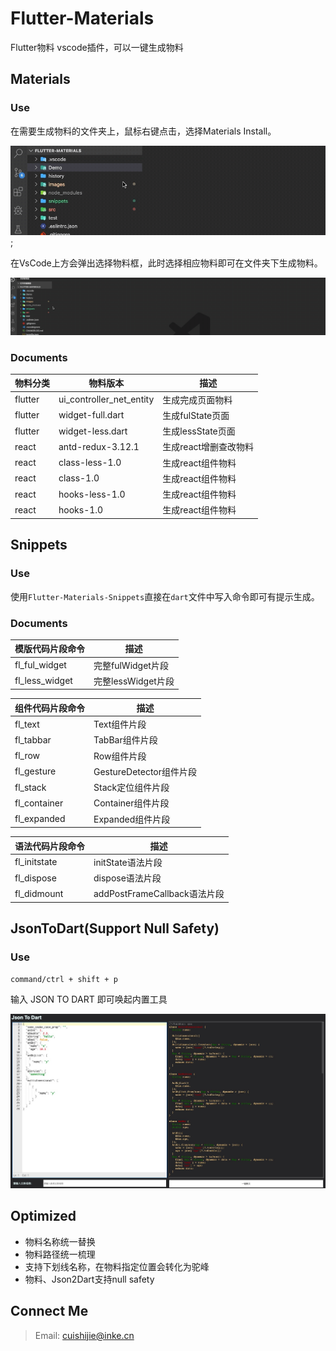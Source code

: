 # Flutter-Materials

Flutter物料 vscode插件，可以一键生成物料

## Materials

### Use

在需要生成物料的文件夹上，鼠标右键点击，选择Materials Install。

![](images/operate_1.gif);

在VsCode上方会弹出选择物料框，此时选择相应物料即可在文件夹下生成物料。

![](images/operate_2.gif)

### Documents

| 物料分类 | 物料版本 | 描述 |
| --- | --- | --- |
| flutter | ui_controller_net_entity | 生成完成页面物料 |
| flutter | widget-full.dart | 生成fulState页面 |
| flutter | widget-less.dart | 生成lessState页面 |
| react | antd-redux-3.12.1 | 生成react增删查改物料 |
| react | class-less-1.0 | 生成react组件物料 |
| react | class-1.0 | 生成react组件物料 |
| react | hooks-less-1.0 | 生成react组件物料 |
| react | hooks-1.0 | 生成react组件物料 |

## Snippets

### Use

使用`Flutter-Materials-Snippets`直接在`dart`文件中写入命令即可有提示生成。

### Documents

| 模版代码片段命令 | 描述 |
| --- | --- |
| fl_ful_widget | 完整fulWidget片段 |
| fl_less_widget | 完整lessWidget片段 |

| 组件代码片段命令 | 描述 |
| --- | --- |
| fl_text | Text组件片段 |
| fl_tabbar | TabBar组件片段 |
| fl_row | Row组件片段 |
| fl_gesture | GestureDetector组件片段 |
| fl_stack | Stack定位组件片段 |
| fl_container | Container组件片段 |
| fl_expanded | Expanded组件片段 |

| 语法代码片段命令 | 描述 |
| --- | --- |
| fl_initstate | initState语法片段 |
| fl_dispose | dispose语法片段 |
| fl_didmount | addPostFrameCallback语法片段 |

## JsonToDart(Support Null Safety)

### Use

```shell
command/ctrl + shift + p
```
输入 JSON TO DART 即可唤起内置工具

![](images/json2dart.jpg)

## Optimized

- 物料名称统一替换
- 物料路径统一梳理
- 支持下划线名称，在物料指定位置会转化为驼峰
- 物料、Json2Dart支持null safety

## Connect Me

> Email: cuishijie@inke.cn